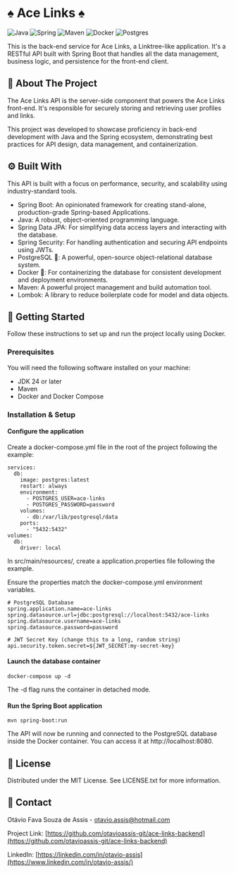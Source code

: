 # ♠️ Ace Links ♠️
![Java](https://img.shields.io/badge/java-%23ED8B00.svg?style=for-the-badge&logo=openjdk&logoColor=white)
![Spring](https://img.shields.io/badge/spring-%236DB33F.svg?style=for-the-badge&logo=spring&logoColor=white)
![Maven](https://img.shields.io/badge/apachemaven-C71A36.svg?style=for-the-badge&logo=apachemaven&logoColor=white)
![Docker](https://img.shields.io/badge/docker-%230db7ed.svg?style=for-the-badge&logo=docker&logoColor=white)
![Postgres](https://img.shields.io/badge/postgres-%23316192.svg?style=for-the-badge&logo=postgresql&logoColor=white)

This is the back-end service for Ace Links, a Linktree-like application. It's a RESTful API built with Spring Boot that handles all the data management, business logic, and persistence for the front-end client.

## 📝 About The Project

The Ace Links API is the server-side component that powers the Ace Links front-end. It's responsible for securely storing and retrieving user profiles and links.

This project was developed to showcase proficiency in back-end development with Java and the Spring ecosystem, demonstrating best practices for API design, data management, and containerization.

## ⚙️ Built With

This API is built with a focus on performance, security, and scalability using industry-standard tools.
- Spring Boot: An opinionated framework for creating stand-alone, production-grade Spring-based Applications.
- Java: A robust, object-oriented programming language.
- Spring Data JPA: For simplifying data access layers and interacting with the database.
- Spring Security: For handling authentication and securing API endpoints using JWTs.
- PostgreSQL 🐘: A powerful, open-source object-relational database system.
- Docker 🐳: For containerizing the database for consistent development and deployment environments.
- Maven: A powerful project management and build automation tool.
- Lombok: A library to reduce boilerplate code for model and data objects.

## 🚀 Getting Started

Follow these instructions to set up and run the project locally using Docker.

### Prerequisites

You will need the following software installed on your machine:
- JDK 24 or later
- Maven
- Docker and Docker Compose

### Installation & Setup

#### Configure the application

Create a docker-compose.yml file in the root of the project following the example:

```
services:
  db:
    image: postgres:latest
    restart: always
    environment:
      - POSTGRES_USER=ace-links
      - POSTGRES_PASSWORD=password
    volumes:
      - db:/var/lib/postgresql/data
    ports:
      - "5432:5432"
volumes:
  db:
    driver: local
```

In src/main/resources/, create a application.properties file following the example.

Ensure the properties match the docker-compose.yml environment variables.

```
# PostgreSQL Database
spring.application.name=ace-links
spring.datasource.url=jdbc:postgresql://localhost:5432/ace-links
spring.datasource.username=ace-links
spring.datasource.password=password

# JWT Secret Key (change this to a long, random string)
api.security.token.secret=${JWT_SECRET:my-secret-key}
```

#### Launch the database container

```
docker-compose up -d
```

The -d flag runs the container in detached mode.

#### Run the Spring Boot application

```
mvn spring-boot:run
```

The API will now be running and connected to the PostgreSQL database inside the Docker container. You can access it at http://localhost:8080.

## 📄 License

Distributed under the MIT License. See LICENSE.txt for more information.

## 📧 Contact

Otávio Fava Souza de Assis - otavio.assis@hotmail.com

Project Link: [https://github.com/otavioassis-git/ace-links-backend](https://github.com/otavioassis-git/ace-links-backend)

LinkedIn: [https://linkedin.com/in/otavio-assis](https://www.linkedin.com/in/otavio-assis/)
